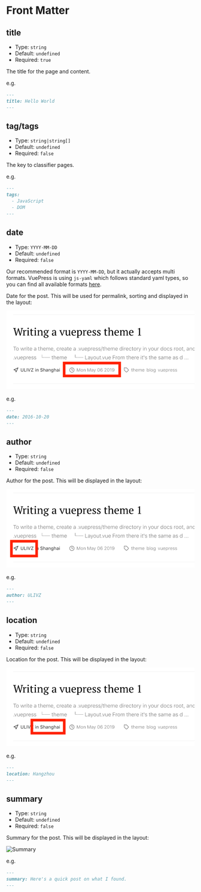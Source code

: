 # Front Matter

## title

- Type: `string`
- Default: `undefined`
- Required: `true`

The title for the page and content.

e.g.

```markdown
---
title: Hello World
---
```

## tag/tags

- Type: `string|string[]`
- Default: `undefined`
- Required: `false`

The key to classifier pages.

e.g.

```markdown
---
tags: 
  - JavaScript
  - DOM
---
```

## date

- Type: `YYYY-MM-DD`
- Default: `undefined`
- Required: `false`

Our recommended format is `YYYY-MM-DD`, but it actually accepts multi formats. VuePress is using `js-yaml` which follows standard yaml types, so you can find all available formats [here](https://yaml.org/type/timestamp.html).

Date for the post. This will be used for permalink, sorting and displayed in the layout:

![Date](../assets/date.png)

e.g.
```markdown
---
date: 2016-10-20
---
```

## author

- Type: `string`
- Default: `undefined`
- Required: `false`

Author for the post. This will be displayed in the layout:

![Author](../assets/author.png)

e.g.

```markdown
---
author: ULIVZ
---
```

## location

- Type: `string`
- Default: `undefined`
- Required: `false`

Location for the post. This will be displayed in the layout:

![Location](../assets/location.png)

e.g.

```markdown
---
location: Hangzhou
---
```

## summary

- Type: `string`
- Default: `undefined`
- Required: `false`

Summary for the post. This will be displayed in the layout:

![Summary](../assets/summary.png)

e.g.

```markdown
---
summary: Here's a quick post on what I found.
---
```
